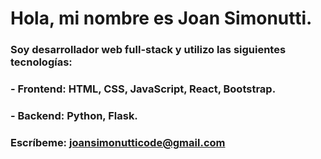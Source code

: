 # Hola, mi nombre es **Joan Simonutti**.

### Soy desarrollador web full-stack y utilizo las siguientes tecnologías:
### - **Frontend:** HTML, CSS, JavaScript, React, Bootstrap.
### - **Backend:** Python, Flask.
  
### **Escríbeme:** [joansimonutticode@gmail.com](mailto:joansimonutticode@gmail.com)

